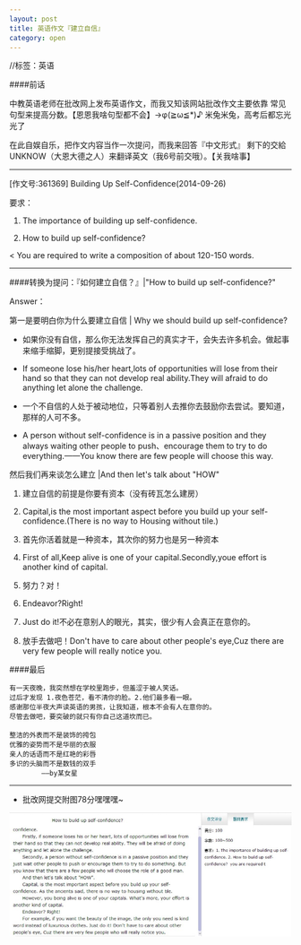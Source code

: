 ```yaml
---
layout: post
title: 英语作文『建立自信』
category: open
---
```


//标签：英语

####前话

中教英语老师在批改网上发布英语作文，而我又知该网站批改作文主要依靠
常见句型来提高分数。【恩恩我啥句型都不会】->φ(≧ω≦*)♪ 米兔米兔，高考后都忘光光了

在此自娱自乐，把作文内容当作一次提问，而我来回答『中文形式』
剩下的交給UNKNOW（大恩大德之人）来翻译英文（我6号前交哦）。【关我啥事】

---

[作文号:361369] Building Up Self-Confidence(2014-09-26)

要求：

1. The importance of building up self-confidence. 

2. How to build up self-confidence?  

< You are required to write a composition of about 120-150 words.

---

####转换为提问：『如何建立自信？』|"How to build up self-confidence?"

Answer：

第一是要明白你为什么要建立自信 | Why we should build up self-confidence?

- 如果你没有自信，那么你无法发挥自己的真实才干，会失去许多机会。做起事来缩手缩脚，更别提接受挑战了。

- If someone lose his/her heart,lots of opportunities will lose from their hand so that they can not develop real ability.They will afraid to do anything let alone the challenge.

- 一个不自信的人处于被动地位，只等着别人去推你去鼓励你去尝试。要知道，那样的人可不多。

- A person without self-confidence is in a passive position and they always waiting other people to push、encourage them to try to do everything.——You know there are few people will choose this way.

然后我们再来谈怎么建立 |And then let's talk about "HOW"

1. 建立自信的前提是你要有资本（没有砖瓦怎么建房）

1. Capital,is the most important aspect before you build up your self-confidence.(There is no way to Housing without tile.)

2. 首先你活着就是一种资本，其次你的努力也是另一种资本

2. First of all,Keep alive is one of your capital.Secondly,youe effort is another kind of capital.

3. 努力？对！

3. Endeavor?Right!

4. Just do it!不必在意别人的眼光，其实，很少有人会真正在意你的。

4. 放手去做吧！Don't have to care about other people's eye,Cuz there are very few people will really notice you.

####最后

```
有一天夜晚，我突然想在学校里跑步，但羞涩于被人笑话。
过后才发现 1.夜色苍茫，看不清你的脸。2.他们最多看一眼。
感谢那位半夜大声读英语的男孩，让我知道，根本不会有人在意你的。
尽管去做吧，要突破的就只有你自己这道坎而已。

整洁的外表而不是装饰的挎包
优雅的姿势而不是华丽的衣服
亲人的话语而不是红艳的彩唇
多识的头脑而不是数钱的双手
        ——by某女星
```

---

- 批改网提交附图78分嘿嘿嘿~

<img class="cover" src="/images/2014/10/Others/20141005105958.jpg" />